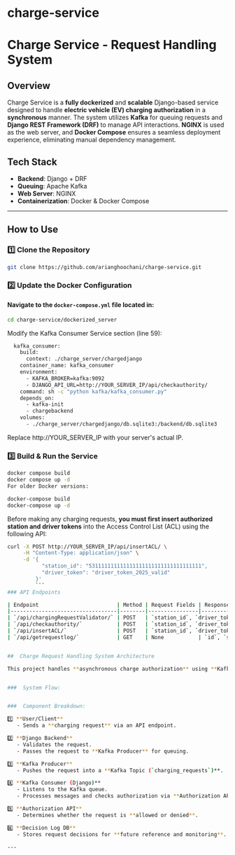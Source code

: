 # charge-service

# Charge Service - Request Handling System 

## Overview

Charge Service is a **fully dockerized** and **scalable** Django-based service designed to handle **electric vehicle (EV) charging authorization** in a **synchronous** manner. The system utilizes **Kafka** for queuing requests and **Django REST Framework (DRF)** to manage API interactions. **NGINX** is used as the web server, and **Docker Compose** ensures a seamless deployment experience, eliminating manual dependency management.

##  Tech Stack

- **Backend**: Django + DRF
- **Queuing**: Apache Kafka
- **Web Server**: NGINX
- **Containerization**: Docker & Docker Compose

---

##  How to Use

### 1️⃣ Clone the Repository
```sh
git clone https://github.com/arianghoochani/charge-service.git
```
### 2️⃣ Update the Docker Configuration

#### Navigate to the `docker-compose.yml` file located in:
```sh
cd charge-service/dockerized_server
```
Modify the Kafka Consumer Service section (line 59):
```sh
  kafka_consumer:
    build:
      context: ./charge_server/chargedjango
    container_name: kafka_consumer
    environment:
      - KAFKA_BROKER=kafka:9092
      - DJANGO_API_URL=http://YOUR_SERVER_IP/api/checkauthority/
    command: sh -c "python kafka/kafka_consumer.py"
    depends_on:
      - kafka-init
      - chargebackend
    volumes:
      - ./charge_server/chargedjango/db.sqlite3:/backend/db.sqlite3

```
Replace http://YOUR_SERVER_IP with your server's actual IP.
#### 
### 3️⃣ Build & Run the Service
```sh
docker compose build
docker compose up -d
For older Docker versions:
```
```sh
docker-compose build
docker-compose up -d
```

Before making any charging requests, **you must first insert authorized station and driver tokens** into the Access Control List (ACL) using the following API:

```bash
curl -X POST http://YOUR_SERVER_IP/api/insertACL/ \
     -H "Content-Type: application/json" \
     -d '{
           "station_id": "531111111111111111111111111111111111",
           "driver_token": "driver_token_2025_valid"
         }'
         ```
### API Endpoints

| Endpoint                         | Method | Request Fields | Response Fields | Description |
|----------------------------------|--------|----------------|----------------|-------------|
| `/api/chargingRequestValidator/` | POST   | `station_id`, `driver_token`, `callback_url` | `status`, `message` | Main controller API: Receives charging requests, passes them to internal APIs, and queues them for processing. |
| `/api/checkauthority/`           | POST   | `station_id`, `driver_token`, `request_time`, `callback_url` | `message` | Internal authorization service, **never called directly**. Requests are processed asynchronously via Kafka. |
| `/api/insertACL/`                | POST   | `station_id`, `driver_token` | `flag` | Adds new authorized drivers and stations to allow charging. |
| `/api/getrequestlog/`            | GET    | None           | `id`, `station_id`, `driver_token`, `callback_url`, `request_time`, `decision_time`, `decision` | Retrieves a list of all charging requests, useful for monitoring system activity. |


##  Charge Request Handling System Architecture

This project handles **asynchronous charge authorization** using **Kafka** for queuing. The architecture ensures **scalability, reliability, and efficiency** by separating concerns into distinct components.


###  System Flow:


###  Component Breakdown:

1️⃣ **User/Client**  
   - Sends a **charging request** via an API endpoint.

2️⃣ **Django Backend**  
   - Validates the request.
   - Passes the request to **Kafka Producer** for queuing.

3️⃣ **Kafka Producer**  
   - Pushes the request into a **Kafka Topic (`charging_requests`)**.

4️⃣ **Kafka Consumer (Django)**  
   - Listens to the Kafka queue.
   - Processes messages and checks authorization via **Authorization API**.

5️⃣ **Authorization API**  
   - Determines whether the request is **allowed or denied**.

6️⃣ **Decision Log DB**  
   - Stores request decisions for **future reference and monitoring**.

---


